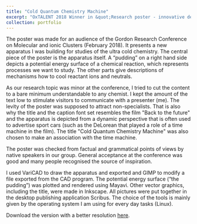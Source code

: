 ```yaml
---
title: "Cold Quantum Chemistry Machine"
excerpt: "OxTALENT 2018 Winner in &quot;Research poster - innovative design&quot; category. <br/><img src='/images/OxTALENTPosterImg.jpg'>"
collection: portfolio
---
```


The poster was made for an audience of the Gordon Research Conference on Molecular and ionic Clusters (February 2018). It presents a new apparatus I was building for studies of the ultra cold chemistry. The central piece of the poster is the apparatus itself. A “pudding” on a right hand side depicts a potential energy surface of a chemical reaction, which represents processes we want to study. The other parts give descriptions of mechanisms how to cool reactant ions and neutrals.

As our research topic was minor at the conference, I tried to cut the content to a bare minimum understandable to any chemist. I kept the amount of the text low to stimulate visitors to communicate with a presenter (me). The levity of the poster was supposed to attract non-specialists. That is also why the title and the caption font set resembles the film "Back to the future" and the apparatus is depicted from a dynamic perspective that is often used to advertise sport cars (such as the DeLorean that played a role of a time machine in the film). The title "Cold Quantum Chemistry Machine" was also chosen to make an association with the time machine.

The poster was checked from factual and grammatical points of views by native speakers in our group. General acceptance at the conference was good and many people recognised the source of inspiration.

I used VariCAD to draw the apparatus and exported and GIMP to modify a file exported from the CAD program. The potential energy surface (“the pudding”) was plotted and rendered using Mayavi. Other vector graphics, including the title, were made in Inkscape. All pictures were put together in the desktop publishing application Scribus. The choice of the tools is mainly given by the operating system I am using for every day tasks (Linux).

Download the version with a better resolution [here](/files/OxTALENTPoster.pdf).
